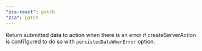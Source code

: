 ```yaml
---
"zsa-react": patch
"zsa": patch
---
```


Return submitted data to action when there is an error if createServerAction is
confi1gured to do so with `persistedDataWhenError` option.
